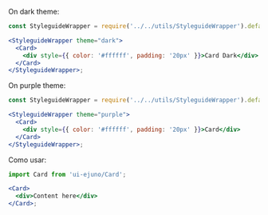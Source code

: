 On dark theme:

```jsx noeditor
const StyleguideWrapper = require('../../utils/StyleguideWrapper').default;

<StyleguideWrapper theme="dark">
  <Card>
    <div style={{ color: '#ffffff', padding: '20px' }}>Card Dark</div>
  </Card>
</StyleguideWrapper>;
```

On purple theme:

```jsx noeditor
const StyleguideWrapper = require('../../utils/StyleguideWrapper').default;

<StyleguideWrapper theme="purple">
  <Card>
    <div style={{ color: '#ffffff', padding: '20px' }}>Card</div>
  </Card>
</StyleguideWrapper>;
```

Como usar:

```jsx static
import Card from 'ui-ejuno/Card';

<Card>
  <div>Content here</div>
</Card>;
```
